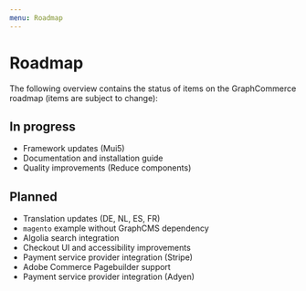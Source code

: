 ```yaml
---
menu: Roadmap
---
```


# Roadmap

The following overview contains the status of items on the GraphCommerce roadmap
(items are subject to change):

## In progress

- Framework updates (Mui5)
- Documentation and installation guide
- Quality improvements (Reduce components)

## Planned

- Translation updates (DE, NL, ES, FR)
- `magento` example without GraphCMS dependency
- Algolia search integration
- Checkout UI and accessibility improvements
- Payment service provider integration (Stripe)
- Adobe Commerce Pagebuilder support
- Payment service provider integration (Adyen)
